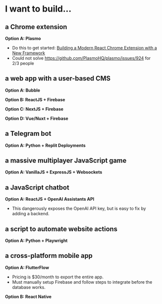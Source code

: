 # I want to build...

## a Chrome extension

**Option A: Plasmo**
- Do this to get started: [Building a Modern React Chrome Extension with a New Framework](https://dev.to/plasmo/building-a-modern-react-chrome-extension-with-a-new-framework-4ho1)
- Could not solve https://github.com/PlasmoHQ/plasmo/issues/924 for 2/3 people

## a web app with a user-based CMS

**Option A: Bubble**

**Option B: ReactJS + Firebase**

**Option C: NextJS + Firebase**

**Option D: Vue/Nuxt + Firebase**

## a Telegram bot

**Option A: Python + Replit Deployments**

## a massive multiplayer JavaScript game

**Option A: VanillaJS + ExpressJS + Websockets**

## a JavaScript chatbot

**Option A: ReactJS + OpenAI Assistants API**
- This dangerously exposes the OpenAI API key, but is easy to fix by adding a backend.

## a script to automate website actions
**Option A: Python + Playwright**

## a cross-platform mobile app

**Option A: FlutterFlow**
- Pricing is $30/month to export the entire app.
- Must manually setup Firebase and follow steps to integrate before the database works.

**Option B: React Native**

